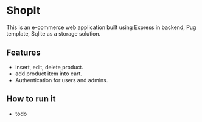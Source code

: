 # ShopIt
This is an e-commerce web application built using Express in backend, Pug template, Sqlite as a storage solution.

## Features
- insert, edit, delete,product.
- add product item into cart.
- Authentication for users and admins.

## How to run it
- todo